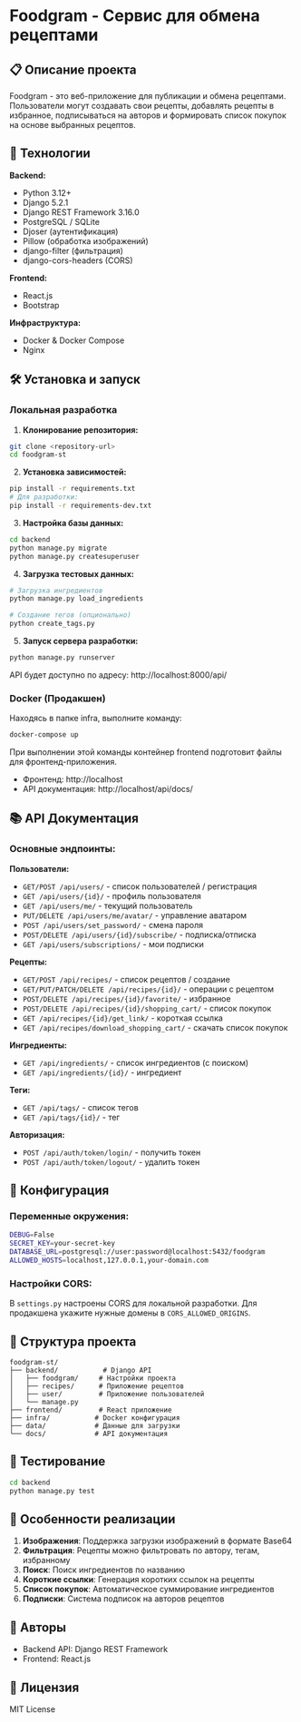 # Foodgram - Сервис для обмена рецептами

## 📋 Описание проекта

Foodgram - это веб-приложение для публикации и обмена рецептами. Пользователи могут создавать свои рецепты, добавлять рецепты в избранное, подписываться на авторов и формировать список покупок на основе выбранных рецептов.

## 🚀 Технологии

**Backend:**
- Python 3.12+
- Django 5.2.1
- Django REST Framework 3.16.0
- PostgreSQL / SQLite
- Djoser (аутентификация)
- Pillow (обработка изображений)
- django-filter (фильтрация)
- django-cors-headers (CORS)

**Frontend:**
- React.js
- Bootstrap

**Инфраструктура:**
- Docker & Docker Compose
- Nginx

## 🛠 Установка и запуск

### Локальная разработка

1. **Клонирование репозитория:**
```bash
git clone <repository-url>
cd foodgram-st
```

2. **Установка зависимостей:**
```bash
pip install -r requirements.txt
# Для разработки:
pip install -r requirements-dev.txt
```

3. **Настройка базы данных:**
```bash
cd backend
python manage.py migrate
python manage.py createsuperuser
```

4. **Загрузка тестовых данных:**
```bash
# Загрузка ингредиентов
python manage.py load_ingredients

# Создание тегов (опционально)
python create_tags.py
```

5. **Запуск сервера разработки:**
```bash
python manage.py runserver
```

API будет доступно по адресу: http://localhost:8000/api/

### Docker (Продакшен)

Находясь в папке infra, выполните команду:
```bash
docker-compose up
```

При выполнении этой команды контейнер frontend подготовит файлы для фронтенд-приложения.

- Фронтенд: http://localhost
- API документация: http://localhost/api/docs/

## 📚 API Документация

### Основные эндпоинты:

**Пользователи:**
- `GET/POST /api/users/` - список пользователей / регистрация
- `GET /api/users/{id}/` - профиль пользователя
- `GET /api/users/me/` - текущий пользователь
- `PUT/DELETE /api/users/me/avatar/` - управление аватаром
- `POST /api/users/set_password/` - смена пароля
- `POST/DELETE /api/users/{id}/subscribe/` - подписка/отписка
- `GET /api/users/subscriptions/` - мои подписки

**Рецепты:**
- `GET/POST /api/recipes/` - список рецептов / создание
- `GET/PUT/PATCH/DELETE /api/recipes/{id}/` - операции с рецептом
- `POST/DELETE /api/recipes/{id}/favorite/` - избранное
- `POST/DELETE /api/recipes/{id}/shopping_cart/` - список покупок
- `GET /api/recipes/{id}/get_link/` - короткая ссылка
- `GET /api/recipes/download_shopping_cart/` - скачать список покупок

**Ингредиенты:**
- `GET /api/ingredients/` - список ингредиентов (с поиском)
- `GET /api/ingredients/{id}/` - ингредиент

**Теги:**
- `GET /api/tags/` - список тегов
- `GET /api/tags/{id}/` - тег

**Авторизация:**
- `POST /api/auth/token/login/` - получить токен
- `POST /api/auth/token/logout/` - удалить токен

## 🔧 Конфигурация

### Переменные окружения:

```bash
DEBUG=False
SECRET_KEY=your-secret-key
DATABASE_URL=postgresql://user:password@localhost:5432/foodgram
ALLOWED_HOSTS=localhost,127.0.0.1,your-domain.com
```

### Настройки CORS:

В `settings.py` настроены CORS для локальной разработки. Для продакшена укажите нужные домены в `CORS_ALLOWED_ORIGINS`.

## 📁 Структура проекта

```
foodgram-st/
├── backend/           # Django API
│   ├── foodgram/     # Настройки проекта
│   ├── recipes/      # Приложение рецептов
│   ├── user/         # Приложение пользователей
│   └── manage.py
├── frontend/         # React приложение
├── infra/           # Docker конфигурация
├── data/            # Данные для загрузки
└── docs/            # API документация
```

## 🧪 Тестирование

```bash
cd backend
python manage.py test
```

## 📝 Особенности реализации

1. **Изображения**: Поддержка загрузки изображений в формате Base64
2. **Фильтрация**: Рецепты можно фильтровать по автору, тегам, избранному
3. **Поиск**: Поиск ингредиентов по названию
4. **Короткие ссылки**: Генерация коротких ссылок на рецепты
5. **Список покупок**: Автоматическое суммирование ингредиентов
6. **Подписки**: Система подписок на авторов рецептов

## 👥 Авторы

- Backend API: Django REST Framework
- Frontend: React.js

## 📄 Лицензия

MIT License

